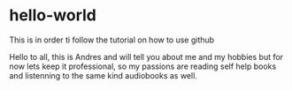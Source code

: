 # hello-world
This is in order ti follow the tutorial on how to use github

Hello to all, this is Andres and will tell you about me and my hobbies
but for now lets keep it professional, so my passions are reading self help
books and listenning to the same kind audiobooks as well.
